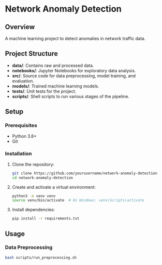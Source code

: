 # Network Anomaly Detection

## Overview
A machine learning project to detect anomalies in network traffic data.

## Project Structure
- **data/**: Contains raw and processed data.
- **notebooks/**: Jupyter Notebooks for exploratory data analysis.
- **src/**: Source code for data preprocessing, model training, and evaluation.
- **models/**: Trained machine learning models.
- **tests/**: Unit tests for the project.
- **scripts/**: Shell scripts to run various stages of the pipeline.

## Setup

### Prerequisites
- Python 3.8+
- Git

### Installation

1. Clone the repository:
    ```bash
    git clone https://github.com/yourusername/network-anomaly-detection.git
    cd network-anomaly-detection
    ```

2. Create and activate a virtual environment:
    ```bash
    python3 -m venv venv
    source venv/bin/activate  # On Windows: venv\Scripts\activate
    ```

3. Install dependencies:
    ```bash
    pip install -r requirements.txt
    ```

## Usage

### Data Preprocessing
```bash
bash scripts/run_preprocessing.sh